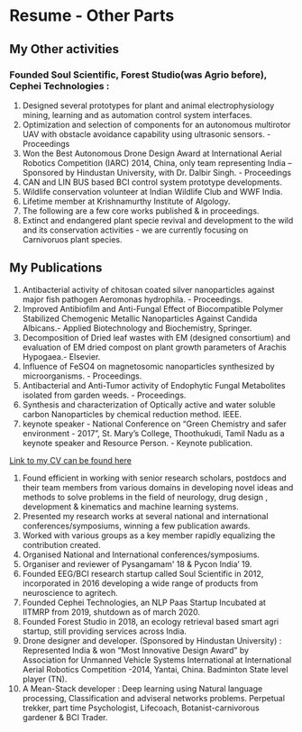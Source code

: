 # Resume - Other Parts
## My Other activities

### Founded Soul Scientific, Forest Studio(was Agrio before), Cephei Technologies :

1. Designed several prototypes for plant and animal electrophysiology mining, learning and as automation control system interfaces.
2. Optimization and selection of components for an autonomous multirotor UAV with obstacle avoidance capability using ultrasonic sensors. - Proceedings
3. Won the Best Autonomous Drone Design Award at International Aerial Robotics Competition (IARC) 2014, China, only team representing India – Sponsored by Hindustan University, with Dr. Dalbir Singh. - Proceedings
4. CAN and LIN BUS based BCI control system prototype developments.
5. Wildlife conservation volunteer at Indian Wildlife Club and WWF India.
6. Lifetime member at Krishnamurthy Institute of Algology.
7. The following are a few core works published & in proceedings.
8. Extinct and endangered plant specie revival and development to the wild and its conservation activities - we are currently focusing on Carnivoruos plant species.

## My Publications 

1. Antibacterial activity of chitosan coated silver nanoparticles against major fish pathogen Aeromonas hydrophila. - Proceedings.
2. Improved Antibiofilm and Anti-Fungal Effect of Biocompatible Polymer Stabilized Chemogenic Metallic Nanoparticles Against Candida Albicans.-  Applied Biotechnology and Biochemistry, Springer.
3. Decomposition of Dried leaf wastes with EM (designed consortium) and evaluation of EM dried compost on plant growth parameters of Arachis Hypogaea.- Elsevier.
4. Influence of FeSO4 on magnetosomic nanoparticles synthesized by microorganisms. - Proceedings.
5. Antibacterial and Anti-Tumor activity of Endophytic Fungal Metabolites isolated from garden weeds. - Proceedings.
6. Synthesis and characterization of Optically active and water soluble carbon Nanoparticles by chemical reduction method. IEEE.
7. keynote speaker - National Conference on “Green Chemistry and safer environment - 2017”, St. Mary’s College, Thoothukudi, Tamil Nadu as a keynote speaker and Resource Person. - Keynote publication.


[Link to my CV can be found here](https://github.com/shiva16/resume_other/blob/main/CV'nov_1.pdf)

1. Found efficient in working with senior research scholars, postdocs and their team members from various domains in developing novel ideas and methods to solve problems in the field of neurology, drug design , development & kinematics and machine learning systems.
2. Presented my research works at several national and international conferences/symposiums, winning a few publication awards.
3. Worked with various groups as a key member rapidly equalizing the contribution created.
4. Organised National and International conferences/symposiums.
5. Organiser and reviewer of Pysangamam' 18 & Pycon India’ 19.
6. Founded EEG/BCI research startup called Soul Scientific in 2012, incorporated in 2016 developing a wide range of products from neuroscience to agritech.
7. Founded Cephei Technologies, an NLP Paas Startup Incubated at IITMRP from 2019, shutdown as of march 2020.
8. Founded Forest Studio in 2018, an ecology retrieval based smart agri startup, still providing services across India.
9. Drone designer and developer. (Sponsored by Hindustan University) : Represented India & won “Most Innovative Design Award” by Association for Unmanned Vehicle Systems International at International Aerial Robotics Competition -2014, Yantai, China.
Badminton State level player (TN).
10. A Mean-Stack developer :  Deep learning using Natural language processing, Classification and adviseral networks problems.
Perpetual trekker, part time Psychologist, Lifecoach, Botanist-carnivorous gardener & BCI Trader.


